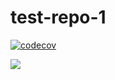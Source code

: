 # test-repo-1

[![codecov](https://codecov.io/gh/olitomlinson/test-repo-1/branch/main/graph/badge.svg?token=EPBUUowUk9)](https://codecov.io/gh/olitomlinson/test-repo-1)



<img src="https://codecov.io/gh/olitomlinson/test-repo-1/branch/main/graphs/tree.svg?token=EPBUUowUk9">
